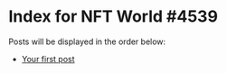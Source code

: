 # Index for NFT World #4539
Posts will be displayed in the order below:

- [Your first post](./001-first.md)

